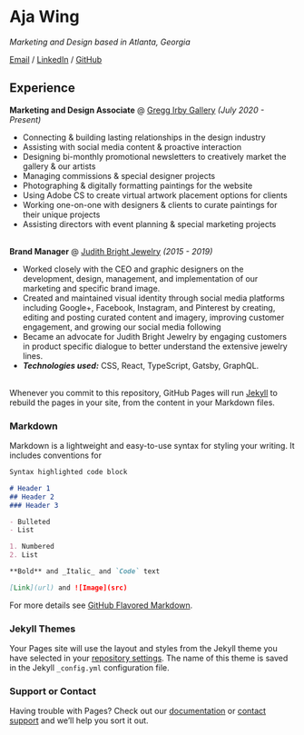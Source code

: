 # Aja Wing

_Marketing and Design based in Atlanta, Georgia_ <br>

[Email](mailto:aja.wing@outlook.com) / [LinkedIn](https://www.linkedin.com/in/aja-wing/) / [GitHub](https://github.com/ajawing/)

## Experience

**Marketing and Design Associate** @ [Gregg Irby Gallery](https://www.greggirbygallery.com/) _(July 2020 - Present)_ <br>
  - Connecting & building lasting relationships in the design industry
  - Assisting with social media content & proactive interaction
  - Designing bi-monthly promotional newsletters to creatively market the
gallery & our artists
  - Managing commissions & special designer projects
  - Photographing & digitally formatting paintings for the website
  - Using Adobe CS to create virtual artwork placement options for clients
  - Working one-on-one with designers & clients to curate paintings for their
unique projects
  - Assisting directors with event planning & special marketing projects
<br><br>

**Brand Manager** @ [Judith Bright Jewelry](https://judithbright.com/) _(2015 - 2019)_ <br>
  - Worked closely with the CEO and graphic designers on the development, design, management, and implementation of our marketing and specific brand image.
  - Created and maintained visual identity through social media platforms including Google+, Facebook, Instagram, and Pinterest by creating, editing and posting curated content and imagery, improving customer engagement, and growing our social media following
  - Became an advocate for Judith Bright Jewelry by engaging customers in product specific dialogue to better understand the extensive jewelry lines.
  - **_Technologies used:_** CSS, React, TypeScript, Gatsby, GraphQL.
<br><br>

Whenever you commit to this repository, GitHub Pages will run [Jekyll](https://jekyllrb.com/) to rebuild the pages in your site, from the content in your Markdown files.

### Markdown

Markdown is a lightweight and easy-to-use syntax for styling your writing. It includes conventions for

```markdown
Syntax highlighted code block

# Header 1
## Header 2
### Header 3

- Bulleted
- List

1. Numbered
2. List

**Bold** and _Italic_ and `Code` text

[Link](url) and ![Image](src)
```

For more details see [GitHub Flavored Markdown](https://guides.github.com/features/mastering-markdown/).

### Jekyll Themes

Your Pages site will use the layout and styles from the Jekyll theme you have selected in your [repository settings](https://github.com/ajawing/digital-resume/settings). The name of this theme is saved in the Jekyll `_config.yml` configuration file.

### Support or Contact

Having trouble with Pages? Check out our [documentation](https://docs.github.com/categories/github-pages-basics/) or [contact support](https://github.com/contact) and we’ll help you sort it out.
